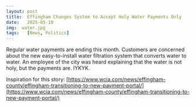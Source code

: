 ```yaml
---
layout: post
title:  Effingham Changes System to Accept Holy Water Payments Only
date:   2025-05-10
img:  water.jpg
tags:   [News, Politics]
---
```


Regular water payments are ending this month. Customers are concerned about the new easy-to-install water filtration system that converts water to water. An employee of the city was heard explaining that the water is not holy, but the payments are. IYKYK.

Inspiration for this story: [https://www.wcia.com/news/effingham-county/effingham-transitioning-to-new-payment-portal/](https://www.wcia.com/news/effingham-county/effingham-transitioning-to-new-payment-portal/)
